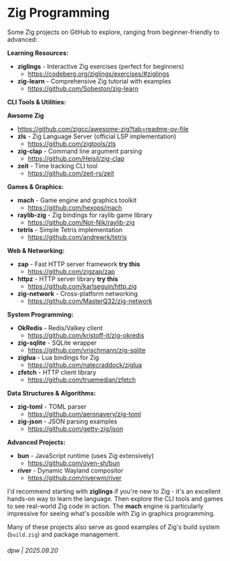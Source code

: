 # Zig Programming

Some Zig projects on GitHub to explore, ranging from beginner-friendly to advanced:

**Learning Resources:**

- **ziglings** - Interactive Zig exercises (perfect for beginners)
  - https://codeberg.org/ziglings/exercises/#ziglings
- **zig-learn** - Comprehensive Zig tutorial with examples
  - https://github.com/Sobeston/zig-learn


**CLI Tools & Utilities:**

**Awsome Zig**
 - https://github.com/zigcc/awesome-zig?tab=readme-ov-file
- **zls** - Zig Language Server (official LSP implementation)
  - https://github.com/zigtools/zls
- **zig-clap** - Command line argument parsing
  - https://github.com/Hejsil/zig-clap
- **zeit** - Time tracking CLI tool
  - https://github.com/zeit-rs/zeit

**Games & Graphics:**

- **mach** - Game engine and graphics toolkit
  - https://github.com/hexops/mach
- **raylib-zig** - Zig bindings for raylib game library
  - https://github.com/Not-Nik/raylib-zig
- **tetris** - Simple Tetris implementation
  - https://github.com/andrewrk/tetris

**Web & Networking:**

- **zap** - Fast HTTP server framework **try this**
  - https://github.com/zigzap/zap
- **httpz** - HTTP server library **try this**
  - https://github.com/karlseguin/http.zig
- **zig-network** - Cross-platform networking
  - https://github.com/MasterQ32/zig-network

**System Programming:**

- **OkRedis** - Redis/Valkey client
  - https://github.com/kristoff-it/zig-okredis
- **zig-sqlite** - SQLite wrapper
  - https://github.com/vrischmann/zig-sqlite
- **ziglua** - Lua bindings for Zig
  - https://github.com/natecraddock/ziglua
- **zfetch** - HTTP client library
  - https://github.com/truemedian/zfetch

**Data Structures & Algorithms:**

- **zig-toml** - TOML parser
  - https://github.com/aeronavery/zig-toml
- **zig-json** - JSON parsing examples
  - https://github.com/getty-zig/json

**Advanced Projects:**

- **bun** - JavaScript runtime (uses Zig extensively)
  - https://github.com/oven-sh/bun
- **river** - Dynamic Wayland compositor
  - https://github.com/riverwm/river

I'd recommend starting with **ziglings** if you're new to Zig - it's an excellent hands-on way to learn the language. Then explore the CLI tools and games to see real-world Zig code in action. The **mach** engine is particularly impressive for seeing what's possible with Zig in graphics programming.

Many of these projects also serve as good examples of Zig's build system (`build.zig`) and package management.

###### dpw | 2025.09.20
